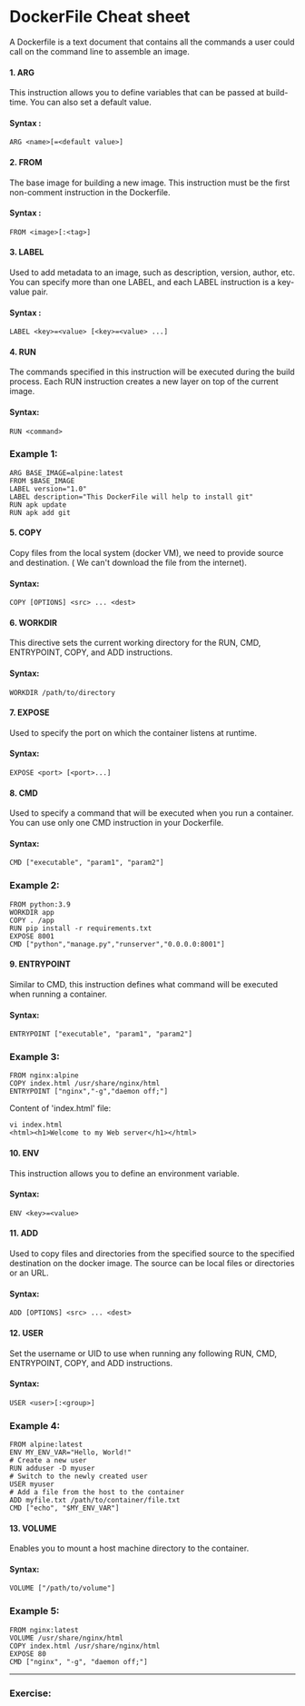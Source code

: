 # DockerFile Cheat sheet
A Dockerfile is a text document that contains all the commands a user could call on the command line to assemble an image.

#### 1. ARG
This instruction allows you to define variables that can be passed at build-time. You can also set a default value.

#### Syntax : 
```
ARG <name>[=<default value>]
```

#### 2. FROM
The base image for building a new image. This instruction must be the first non-comment instruction in the Dockerfile. 

#### Syntax :
```
FROM <image>[:<tag>]
```

#### 3. LABEL
Used to add metadata to an image, such as description, version, author, etc. You can specify more than one LABEL, and each LABEL instruction is a key-value pair.

#### Syntax :
```
LABEL <key>=<value> [<key>=<value> ...]
```

#### 4. RUN
The commands specified in this instruction will be executed during the build process. Each RUN instruction creates a new layer on top of the current image.

#### Syntax:
```
RUN <command>
```

### Example 1: 
```
ARG BASE_IMAGE=alpine:latest
FROM $BASE_IMAGE
LABEL version="1.0"
LABEL description="This DockerFile will help to install git"
RUN apk update
RUN apk add git
```

#### 5. COPY
Copy files from the local system (docker VM), we need to provide source and destination. ( We can't download the file from the internet).

#### Syntax:
```
COPY [OPTIONS] <src> ... <dest>
```

#### 6. WORKDIR 
This directive sets the current working directory for the RUN, CMD, ENTRYPOINT, COPY, and ADD instructions.

#### Syntax:
```
WORKDIR /path/to/directory
```

#### 7. EXPOSE
Used to specify the port on which the container listens at runtime.

#### Syntax:
```
EXPOSE <port> [<port>...]
```

#### 8. CMD
Used to specify a command that will be executed when you run a container. You can use only one CMD instruction in your Dockerfile.

#### Syntax:
```
CMD ["executable", "param1", "param2"]
```

### Example 2:
```
FROM python:3.9
WORKDIR app
COPY . /app
RUN pip install -r requirements.txt
EXPOSE 8001
CMD ["python","manage.py","runserver","0.0.0.0:8001"]
```

#### 9. ENTRYPOINT
Similar to CMD, this instruction defines what command will be executed when running a container.

#### Syntax:
```
ENTRYPOINT ["executable", "param1", "param2"]
```

### Example 3:
```
FROM nginx:alpine
COPY index.html /usr/share/nginx/html
ENTRYPOINT ["nginx","-g","daemon off;"]
```
Content of 'index.html' file: 
```
vi index.html
<html><h1>Welcome to my Web server</h1></html>
```

#### 10. ENV
This instruction allows you to define an environment variable.

#### Syntax:
```
ENV <key>=<value>
```

#### 11. ADD
Used to copy files and directories from the specified source to the specified destination on the docker image. The source can be local files or directories or an URL. 

#### Syntax:
```
ADD [OPTIONS] <src> ... <dest>
```

#### 12. USER 
Set the username or UID to use when running any following RUN, CMD, ENTRYPOINT, COPY, and ADD instructions.

#### Syntax:
```
USER <user>[:<group>]
```

### Example 4:
```
FROM alpine:latest
ENV MY_ENV_VAR="Hello, World!"
# Create a new user
RUN adduser -D myuser
# Switch to the newly created user
USER myuser
# Add a file from the host to the container
ADD myfile.txt /path/to/container/file.txt
CMD ["echo", "$MY_ENV_VAR"]
``` 

#### 13. VOLUME
Enables you to mount a host machine directory to the container.

#### Syntax:
```
VOLUME ["/path/to/volume"]
```

### Example 5:
```
FROM nginx:latest
VOLUME /usr/share/nginx/html
COPY index.html /usr/share/nginx/html
EXPOSE 80
CMD ["nginx", "-g", "daemon off;"]
```
-----------------------------

### Exercise: 




